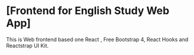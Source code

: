 # [Frontend for English Study Web App]

This is Web frontend based one React , Free Bootstrap 4, React Hooks and Reactstrap UI Kit.

